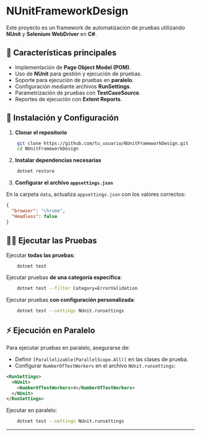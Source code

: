 # NUnitFrameworkDesign

Este proyecto es un framework de automatización de pruebas utilizando **NUnit** y **Selenium WebDriver** en **C#**.

## 📌 Características principales

- Implementación de **Page Object Model (POM)**.
- Uso de **NUnit** para gestión y ejecución de pruebas.
- Soporte para ejecución de pruebas en **paralelo**.
- Configuración mediante archivos **RunSettings**.
- Parametrización de pruebas con **TestCaseSource**.
- Reportes de ejecución con **Extent Reports**.

## 🚀 Instalación y Configuración

1. **Clonar el repositorio**
```sh
    git clone https://github.com/tu_usuario/NUnitFrameworkDesign.git
    cd NUnitFrameworkDesign
```

2. **Instalar dependencias necesarias**
```sh
    dotnet restore
```

3. **Configurar el archivo `appsettings.json`**

En la carpeta `data`, actualiza `appsettings.json` con los valores correctos:
```json
{
  "browser": "chrome",
  "Headless": false
}
```



## 🏃‍♂️ Ejecutar las Pruebas

Ejecutar **todas las pruebas**:
```sh
    dotnet test
```

Ejecutar pruebas **de una categoría específica**:
```sh
    dotnet test --filter Category=ErrorValidation
```

Ejecutar pruebas **con configuración personalizada**:
```sh
    dotnet test --settings NUnit.runsettings
```

## ⚡ Ejecución en Paralelo
Para ejecutar pruebas en paralelo, asegurarse de:
- Definir `[Parallelizable(ParallelScope.All)]` en las clases de prueba.
- Configurar `NumberOfTestWorkers` en el archivo `NUnit.runsettings`:

```xml
<RunSettings>
  <NUnit>
    <NumberOfTestWorkers>4</NumberOfTestWorkers>
  </NUnit>
</RunSettings>
```

Ejecutar en paralelo:
```sh
    dotnet test --settings NUnit.runsettings
```

---
